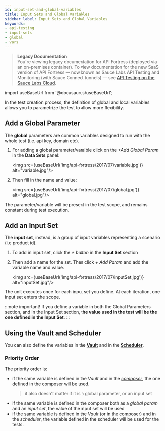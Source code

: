 ```yaml
---
id: input-set-and-global-variables
title: Input Sets and Global Variables
sidebar_label: Input Sets and Global Variables
keywords:
- api-testing
- input-sets
- global
- vars
---
```


<head>
  <meta name="robots" content="noindex" />
</head>

> **Legacy Documentation**<br/>You're viewing legacy documentation for API Fortress (deployed via an on-premises container). To view documentation for the new SaaS version of API Fortress &#8212; now known as Sauce Labs API Testing and Monitoring (with Sauce Connect tunnels) &#8212; see [API Testing on the Sauce Labs Cloud](/api-testing/).

import useBaseUrl from '@docusaurus/useBaseUrl';

In the test creation process, the definition of global and local variables allows you to parametrize the test to allow more flexibility.

## Add a Global Parameter

The **global** parameters are common variables designed to run with the whole test (i.e. api key, domain etc).

1. For adding a global parameter/varaible click on the _+Add Global Param_ in the **Data Sets** panel:

   <img src={useBaseUrl('img/api-fortress/2017/07/variable.jpg')} alt="variable.jpg"/>

2. Then fill in the name and value:

   <img src={useBaseUrl('img/api-fortress/2017/07/global.jpg')} alt="global.jpg"/>

The parameter/variable will be present in the test scope, and remains constant during test execution.

## Add an Input Set

The **input set**, instead, is a group of input variables representing a scenario (i.e product id).

1. To add in input set, click the _**+** button_ in the **Input Set** section
2. Then add a name for the set. Then click _+ Add Param_ and add the variable name and value.

   <img src={useBaseUrl('img/api-fortress/2017/07/inputSet.jpg')} alt="inputSet.jpg"/>

The unit executes once for each input set you define. At each iteration, one input set enters the scope.

:::note important!
If you define a variable in both the Global Parameters section, and in the Input Set section, **the value used in the test will be the one defined in the Input Set**.
:::

## Using the Vault and Scheduler

You can also define the variables in the [**Vault**](/api-testing/on-prem/quick-start/the-vault) and in the [**Scheduler**](/api-testing/on-prem/quick-start/schedule-a-test).

### Priority Order

The priority order is:

- if the same variable is defined in the _Vault_ and in the [_composer_](/api-testing/on-prem/quick-start/composer), the one defined in the composer will be used.
  > it also doesn't matter if it is a global parameter, or an input set
- if the same variable is defined in the composer both as a _global param_ and an _input set_, the value of the input set will be used
- if the same variable is defined in the _Vault_ (or in the composer) and in the _scheduler_, the variable defined in the scheduler will be used for the tests.
